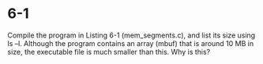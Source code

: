 # 6-1
Compile the program in Listing 6-1 (mem_segments.c), and list its size
using ls –l. Although the program contains an array (mbuf) that is around 10 MB
in size, the executable file is much smaller than this. Why is this?
